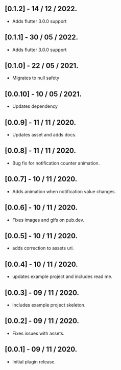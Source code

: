 ## [0.1.2] - 14 / 12 / 2022.

* Adds flutter 3.0.0 support

## [0.1.1] - 30 / 05 / 2022.

* Adds flutter 3.0.0 support

## [0.1.0] - 22 / 05 / 2021.

* Migrates to null safety

## [0.0.10] - 10 / 05 / 2021.

* Updates dependency

## [0.0.9] - 11 / 11 / 2020.

* Updates asset and adds docs.

## [0.0.8] - 11 / 11 / 2020.

* Bug fix for notification counter animation.

## [0.0.7] - 10 / 11 / 2020.

* Adds animation when notification value changes.

## [0.0.6] - 10 / 11 / 2020.

* Fixes images and gifs on pub.dev.

## [0.0.5] - 10 / 11 / 2020.

* adds correction to assets uri.

## [0.0.4] - 10 / 11 / 2020.

* updates example project and includes read me.

## [0.0.3] - 09 / 11 / 2020.

* includes example project skeleton.


## [0.0.2] - 09 / 11 / 2020.

* Fixes issues with assets.


## [0.0.1] - 09 / 11 / 2020.

* Initial plugin release.
